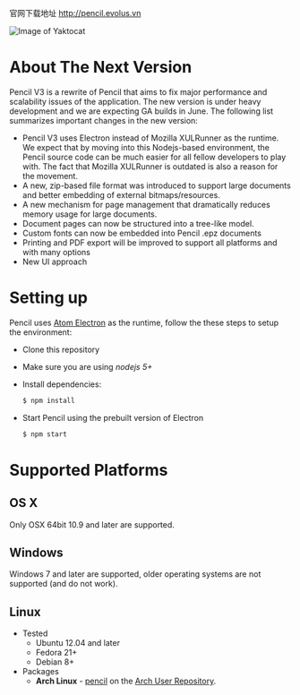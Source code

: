 
官网下载地址 http://pencil.evolus.vn


![Image of Yaktocat](screenshot.png)


About The Next Version
==========

Pencil V3 is a rewrite of Pencil that aims to fix major performance and scalability issues of the application. The new version is under heavy development and we are expecting GA builds in June. The following list summarizes important changes in the new version:

  * Pencil V3 uses Electron instead of Mozilla XULRunner as the runtime. We expect that by moving into this Nodejs-based environment, the Pencil source code can be much easier for all fellow developers to play with. The fact that Mozilla XULRunner is outdated is also a reason for the movement.
  * A new, zip-based file format was introduced to support large documents and better embedding of external bitmaps/resources.
  * A new mechanism for page management that dramatically reduces memory usage for large documents.
  * Document pages can now be structured into a tree-like model.
  * Custom fonts can now be embedded into Pencil .epz documents
  * Printing and PDF export will be improved to support all platforms and with many options
  * New UI approach


Setting up
==========

Pencil uses [Atom Electron](http://electron.atom.io/) as the runtime, follow the these steps to setup the environment:

  * Clone this repository
  * Make sure you are using *nodejs 5+*
  * Install dependencies:

      ```bash
      $ npm install
      ```
  * Start Pencil using the prebuilt version of Electron

      ```bash
      $ npm start
    ```


Supported Platforms
==================

OS X
----

Only OSX 64bit 10.9 and later are supported.

Windows
------

Windows 7 and later are supported, older operating systems are not supported (and do not work).

Linux
-----

* Tested
    * Ubuntu 12.04 and later
    * Fedora 21+
    * Debian 8+
* Packages
    * **Arch Linux** - [pencil](https://aur.archlinux.org/packages/pencil/) on the [Arch User Repository](https://aur.archlinux.org/).
